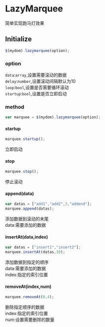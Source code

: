# LazyMarquee
简单实现跑马灯效果
## Initialize
```javascript
$(mydom).lazymarquee(option);
```
### option
`data`:`array`,设置需要滚动的数据<br/>
`delay`:`number`,设置滚动间隔默认为10<br/>
`loop`:`bool`,设置是否需要循环滚动<br/>
`startup`:`bool`,设置是否立即启动<br/>
### method
```javascript
var marquee = $(mydom).lazymarquee(option);
```
#### startup
```javascript
marquee.startup();
```
立即启动<br/>
#### stop
```javascript
marquee.stop();
```
停止滚动<br/>
#### append(data)
```javascript
var datas = ["add1","add2",3,"addend"];
marquee.append(datas);
```
添加数据到滚动的末尾<br/>
data:需要添加的数据
#### insertAt(data,index)
```javascript
var datas = ["insert1","insert2"];
marquee.insertAt(datas,10);
```
添加数据到指定的顺序<br/>
data:需要添加的数据<br/>
index:指定的索引位置
#### removeAt(index,num)
```javascript
marquee.removeAt(0,4);
```
删除指定顺序的数据<br/>
index:指定的索引位置<br/>
num:设置需要删除的数量